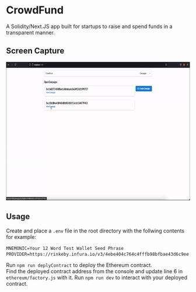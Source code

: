 # CrowdFund

A Solidity/Next.JS app built for startups to raise and spend funds in a transparent manner.

## Screen Capture

<img src="https://github.com/JawadHossain/CrowdFund/blob/main/public/CrowdFund.gif" width="800" height="379"/>

## Usage

Create and place a `.env` file in the root directory with the follwing contents for example:

```
MNEMONIC=Your 12 Word Test Wallet Seed Phrase
PROVIDER=https://rinkeby.infura.io/v3/4ebe404c764c4fffb98bfbae43d6c9ee
```

Run `npm run deplyContract` to deploy the Ethereum contract.\
Find the deployed contract address from the console and update line 6 in `ethereum/factory.js` with it.
Run `npm run dev` to interact with your deployed contract.
